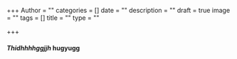 +++
Author = ""
categories = []
date = ""
description = ""
draft = true
image = ""
tags = []
title = ""
type = ""

+++
#### **_Thidhhhhggjjh_** hugyugg 
